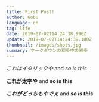```yaml
---
title: First Post!
author: Gobu
language: en
tag: life
date: 2019-07-02T14:24:38.996Z
update: 2019-07-02T14:24:39.180Z
thumbnail: /images/shots.jpg
summary: マークダウンの初歩中の初歩
---
```


_これはイタリックや_ and _so is this_

**これが太字や** and **so is this**

**_これがどっちもやでぇ_** and **_so is this_**
